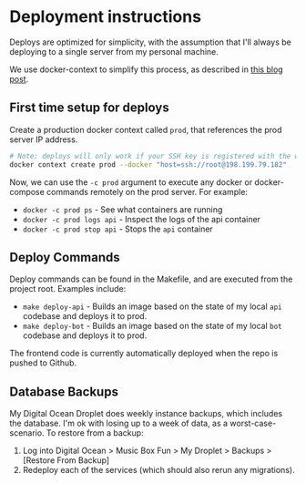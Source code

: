 # Deployment instructions

Deploys are optimized for simplicity, with the assumption that I'll always be deploying to a single server from my personal machine.

We use docker-context to simplify this process, as described in [this blog post](https://www.docker.com/blog/how-to-deploy-on-remote-docker-hosts-with-docker-compose/).

## First time setup for deploys

Create a production docker context called `prod`, that references the prod server IP address.

```bash
# Note: deploys will only work if your SSH key is registered with the web host.
docker context create prod --docker "host=ssh://root@198.199.79.182"
```

Now, we can use the `-c prod` argument to execute any docker or docker-compose commands remotely on the prod server. For example:
- `docker -c prod ps` - See what containers are running
- `docker -c prod logs api` - Inspect the logs of the api container
- `docker -c prod stop api` - Stops the `api` container

## Deploy Commands

Deploy commands can be found in the Makefile, and are executed from the project root. Examples include:

- `make deploy-api` - Builds an image based on the state of my local `api` codebase and deploys it to prod.
- `make deploy-bot` - Builds an image based on the state of my local `bot` codebase and deploys it to prod.

The frontend code is currently automatically deployed when the repo is pushed to Github.

## Database Backups

My Digital Ocean Droplet does weekly instance backups, which includes the database. I'm ok with losing up to a week of data, as a worst-case-scenario. To restore from a backup:

1. Log into Digital Ocean > Music Box Fun > My Droplet > Backups > [Restore From Backup]
2. Redeploy each of the services (which should also rerun any migrations).
